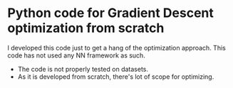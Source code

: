 # Python code for Gradient Descent optimization from scratch

I developed this code just to get a hang of the optimization approach. This code has not used any NN framework as such.

* The code is not properly tested on datasets.
* As it is developed from scratch, there's lot of scope for optimizing.
